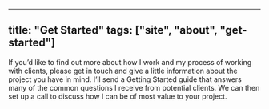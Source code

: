 ----
title: "Get Started"
tags: ["site", "about", "get-started"]
---
If you’d like to find out more about how I work and my process of working with clients, please get in touch and give a little information about the project you have in mind. I’ll send a Getting Started guide that answers many of the common questions I receive from potential clients. We can then set up a call to discuss how I can be of most value to your project.
